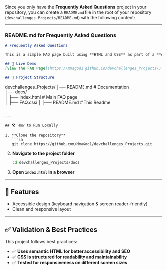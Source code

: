 Since you only have the **Frequently Asked Questions** project in your repository, you can create a `README.md` file in the root of your repository (`devchallenges_Projects/README.md`) with the following content:  

---

### **README.md for Frequently Asked Questions**  

```md
# Frequently Asked Questions  

This is a simple FAQ page built using **HTML and CSS** as part of a **devchallenges.io** project.  

## 🚀 Live Demo  
[View the FAQ Page](https://mmagod1.github.io/devchallenges_Projects/)

## 📂 Project Structure  

```
devchallenges_Projects/
│── README.md   # Documentation  
│── docs/  
│   ├── index.html  # Main FAQ page  
│   ├── FAQ.cssi
│   ├── README.md # This Readme
```

---

## 🛠️ How to Run Locally  

1. **Clone the repository**  
   ```sh
   git clone https://github.com/MmaGod1/devchallenges_Projects.git
   ```  
2. **Navigate to the project folder**  
   ```sh
   cd devchallenges_Projects/docs
   ```  
3. **Open `index.html` in a browser**  

---

## 📜 Features  

- Accessible design (keyboard navigation & screen reader-friendly)  
- Clean and responsive layout  

---

## ✅ Validation & Best Practices  

This project follows best practices:  

- ✅ **Uses semantic HTML for better accessibility and SEO**  
- ✅ **CSS is structured for readability and maintainability**  
- ✅ **Tested for responsiveness on different screen sizes**  

